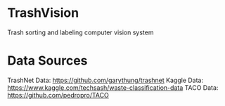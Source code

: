 # TrashVision
Trash sorting and labeling computer vision system

# Data Sources
TrashNet Data: https://github.com/garythung/trashnet
Kaggle Data: https://www.kaggle.com/techsash/waste-classification-data
TACO Data: https://github.com/pedropro/TACO